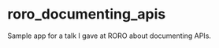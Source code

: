 roro_documenting_apis
=====================

Sample app for a talk I gave at RORO about documenting APIs.